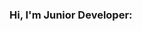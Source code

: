 ### Hi, I'm Junior Developer:

<!--
**iymtee/iymtee** is a ✨ _special_ ✨ repository because its `README.md` (this file) appears on your GitHub profile.

- 🔭 I’m currently working on teacher of special disciplines (informatic and OAP
- 🌱 I’m currently learning ...
- ⚡ In my free time, I play in board games with friends and read.

-->
